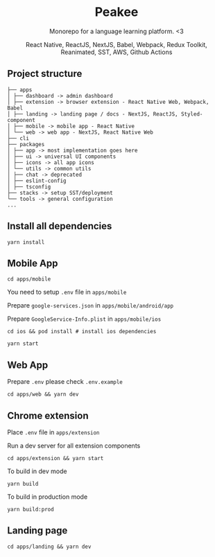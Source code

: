 <h1 align="center">Peakee</h1>
<p align="center">Monorepo for a language learning platform. <3</p>
<p align="center">React Native, ReactJS, NextJS, Babel, Webpack, Redux Toolkit, Reanimated, SST, AWS, Github Actions</p>

## Project structure

```
├── apps
│ ├── dashboard -> admin dashboard
│ ├── extension -> browser extension - React Native Web, Webpack, Babel
│ ├── landing -> landing page / docs - NextJS, ReactJS, Styled-component
│ ├── mobile -> mobile app - React Native
│ └── web -> web app - NextJS, React Native Web
├── cli
├── packages
│ ├── app -> most implementation goes here
│ ├── ui -> universal UI components
│ ├── icons -> all app icons
│ └── utils -> common utils
│ ├── chat -> deprecated
│ ├── eslint-config
│ ├── tsconfig
├── stacks -> setup SST/deployment
└── tools -> general configuration
...
```

## Install all dependencies

```
yarn install
```

## Mobile App

```
cd apps/mobile
```

You need to setup `.env` file in `apps/mobile`

Prepare `google-services.json` in `apps/mobile/android/app`

Prepare `GoogleService-Info.plist` in `apps/mobile/ios`

```
cd ios && pod install # install ios dependencies
```

```
yarn start
```

## Web App

Prepare `.env` please check `.env.example`

```
cd apps/web && yarn dev
```

## Chrome extension

Place `.env` file in `apps/extension`

Run a dev server for all extension components

```
cd apps/extension && yarn start
```

To build in dev mode

```
yarn build
```

To build in production mode

```
yarn build:prod
```

## Landing page

```
cd apps/landing && yarn dev
```
